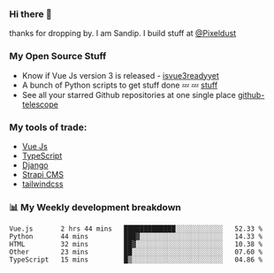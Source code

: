 ### Hi there 👋

thanks for dropping by.
I am Sandip. I build stuff at [@Pixeldust](github.com/pixeldust-in/)

###  **My Open Source Stuff**

 - Know if Vue Js version 3 is released -  [isvue3readyyet](https://github.com/sandiprb/isvue3readyyet)
 - A bunch of Python scripts to get stuff done 💤 💤 [stuff](https://github.com/sandiprb/stuff)
 - See all your starred Github repositories at one single place [github-telescope](https://github.com/sandiprb/github-telescope)



###  **My tools of trade:**
 - [Vue Js](https://github.com/vuejs/vue/)
 - [TypeScript](https://github.com/microsoft/TypeScript)
 - [Django](github.com/django/django)
 - [Strapi CMS](github.com/strapi/strapi)
 - [tailwindcss](https://github.com/tailwindlabs/tailwindcss)


###  📊 **My Weekly development breakdown**
<!--START_SECTION:waka-->
```text
Vue.js       2 hrs 44 mins   █████████████░░░░░░░░░░░░   52.33 % 
Python       44 mins         ███▓░░░░░░░░░░░░░░░░░░░░░   14.33 % 
HTML         32 mins         ██▓░░░░░░░░░░░░░░░░░░░░░░   10.38 % 
Other        23 mins         ██░░░░░░░░░░░░░░░░░░░░░░░   07.60 % 
TypeScript   15 mins         █▒░░░░░░░░░░░░░░░░░░░░░░░   04.86 % 
```
<!--END_SECTION:waka-->
